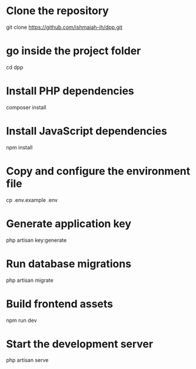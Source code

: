 # Clone the repository
git clone https://github.com/ishmaiah-ih/dpp.git
# go inside the project folder
cd dpp

# Install PHP dependencies
composer install

# Install JavaScript dependencies
npm install

# Copy and configure the environment file
cp .env.example .env

# Generate application key
php artisan key:generate

# Run database migrations
php artisan migrate

# Build frontend assets
npm run dev

# Start the development server
php artisan serve
